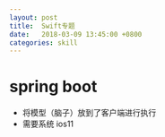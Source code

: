 ```yaml
---
layout: post
title:  Swift专题
date:   2018-03-09 13:45:00 +0800
categories: skill
---
```


# spring boot

- 将模型（脑子）放到了客户端进行执行
- 需要系统 ios11
